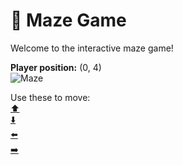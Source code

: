 # 🧩 Maze Game  
Welcome to the interactive maze game!

**Player position:** (0, 4)  
![Maze](https://recognize-instructor-criteria-other.trycloudflare.com/images/pos_0_4.png?t=1760506287667)

Use these to move:  
[⬆️](https://recognize-instructor-criteria-other.trycloudflare.com/move/0_4_w)  
[⬇️](https://recognize-instructor-criteria-other.trycloudflare.com/move/0_4_s)  
[⬅️](https://recognize-instructor-criteria-other.trycloudflare.com/move/0_4_a)  
[➡️](https://recognize-instructor-criteria-other.trycloudflare.com/move/0_4_d)
